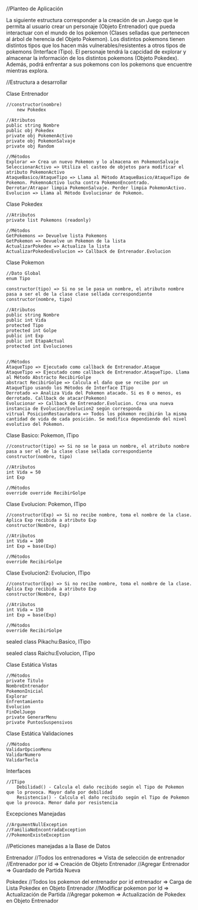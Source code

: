 //Planteo de Aplicación

La siguiente estructura corresponder a la creación de un Juego que le permita al usuario crear un personaje (Objeto Entrenador) que pueda interactuar con el mundo de los pokemon (Clases selladas que pertenecen al árbol de herencia del Objeto Pokemon). Los distintos pokemons tienen distintos tipos que los hacen más vulnerables/resistentes a otros tipos de pokemons (Interface ITipo). El personaje tendrá la capcidad de explorar y almacenar la información de los distintos pokemons (Objeto Pokedex). Además, podrá enfrentar a sus pokemons con los pokemons que encuentre mientras explora.

//Estructura a desarrollar

Clase Entrenador

	//constructor(nombre)	
		new Pokedex

	//Atributos
	public string Nombre
	public obj Pokedex
	private obj PokemenActivo 
	private obj PokemonSalvaje
	private obj Random
	
	//Métodos
	Explorar => Crea un nuevo Pokemon y lo almacena en PokemonSalvaje
	SeleccionarActivo => Utiliza el casteo de objetos para modificar el atributo PokemonActivo
	AtaqueBasico/AtaqueTipo => Llama al Método AtaqueBasico/AtaqueTipo de Pokemon. PokemnoActivo lucha contra PokemonEncontrado. Derrotar/Atrapar limpia PokemonSalvaje. Perder limpia PokemonActivo. 
	Evolucion => Llama al Método Evolucionar de Pokemon.

Clase Pokedex

	//Atributos
	private list Pokemons (readonly)

	//Métodos
	GetPokemons => Devuelve lista Pokemons
	GetPokemon => Devuelve un Pokemon de la lista
	ActualizarPokedex => Actualiza la lista
	ActualizarPokedexEvolucion => Callback de Entrenador.Evolucion

Clase Pokemon

	//Dato Global
	enum Tipo

	constructor(tipo) => Si no se le pasa un nombre, el atributo nombre pasa a ser el de la clase clase sellada correspondiente
	constructor(nombre, tipo)

	//Atributos
	public string Nombre
	public int Vida
	protected Tipo
	protected int Golpe
	public int Exp
	public int EtapaActual
	protected int Evoluciones

	
	//Métodos
	AtaqueTipo => Ejecutado como callback de Entrenador.Ataque
	AtaqueTipo => Ejecutado como callback de Entrenador.AtaqueTipo. Llama al Método Abstracto RecibirGolpe
	abstract RecibirGolpe => Calcula el daño que se recibe por un AtaqueTipo usando los Métodos de Interface ITipo
	Derrotado => Analiza Vida del Pokemon atacado. Si es 0 o menos, es derrotado. Callback de atacar(Pokemon)
	Evolucionar => Callback de Entrenador.Evolucion. Crea una nueva instancia de Evolucion/Evolucion2 según corresponda
	vitrual PosicionRestauradora => Todos los pókemon recibirán la misma cantidad de vida de cada posición. Se modifica dependiendo del nivel evolutivo del Pokemon.

Clase Basico: Pokemon, ITipo

	//constructor(tipo) => Si no se le pasa un nombre, el atributo nombre pasa a ser el de la clase clase sellada correspondiente
	constructor(nombre, tipo)

	//Atributos
	int Vida = 50
	int Exp

	//Métodos
	override override RecibirGolpe
	

Clase Evolucion: Pokemon, ITipo

	//constructor(Exp) => Si no recibe nombre, toma el nombre de la clase. Aplica Exp recibida a atributo Exp
	constructor(Nombre, Exp)

	//Atributos
	int Vida = 100
	int Exp = base(Exp)

	//Métodos
	override RecibirGolpe

Clase Evolucion2: Evolucion, ITipo

	//constructor(Exp) => Si no recibe nombre, toma el nombre de la clase. Aplica Exp recibida a atributo Exp
	constructor(Nombre, Exp)

	//Atributos
	int Vida = 150
	int Exp = base(Exp)

	//Métodos
	override RecibirGolpe

sealed class Pikachu:Basico, ITipo

sealed class Raichu:Evolucion, ITipo

Clase Estática Vistas

	//Métodos
	private Titulo
	NombreEntrenador
	PokemonInicial
	Explorar
	Enfrentamiento
	Evolucion
	FinDelJuego
	private GenerarMenu
	private PuntosSuspensivos

Clase Estática Validaciones

	//Métodos
	ValidarOpcionMenu
	ValidarNumero
	ValidarTecla

Interfaces

	//ITipo
		Debilidad() - Calcula el daño recibido según el Tipo de Pokemon que lo provoca. Mayor daño por debilidad
		Resistencia() - Calcula el daño recibido según el Tipo de Pokemon que lo provoca. Menor daño por resistencia 
	
Excepciones Manejadas

	//ArgumentNullException
	//FamiliaNoEncontradaException
	//PokemonExisteException

//Peticiones manejadas a la Base de Datos

Entrenador
	//Todos los entrenadores => Vista de selección de entrenador
	//Entrenador por id => Creación de Objeto Entrenador
	//Agregar Entrenador => Guardado de Partida Nueva

Pokedex
	//Todos los pokemon del entrenador por id entrenador => Carga de Lista Pokedex en Objeto Entrenador
	//Modificar pokemon por Id => Actualización de Partida
	//Agregar pokemon => Actualización de Pokedex en Objeto Entrenador